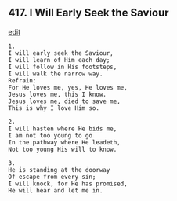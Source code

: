 
## 417.  I Will Early Seek the Saviour
[edit](https://docs.google.com/document/d/1apXiSpNxzwHfIXopA7_JseFrT_u5M6%2Db/edit?mode=html)




    1.
    I will early seek the Saviour, 
    I will learn of Him each day; 
    I will follow in His footsteps, 
    I will walk the narrow way. 
    Refrain:
    For He loves me, yes, He loves me, 
    Jesus loves me, this I know. 
    Jesus loves me, died to save me, 
    This is why I love Him so. 

    2.
    I will hasten where He bids me, 
    I am not too young to go 
    In the pathway where He leadeth, 
    Not too young His will to know. 

    3.
    He is standing at the doorway 
    Of escape from every sin; 
    I will knock, for He has promised, 
    He will hear and let me in.
